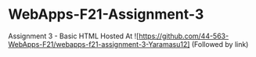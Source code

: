 # WebApps-F21-Assignment-3
Assignment 3 - Basic HTML
Hosted At ![https://github.com/44-563-WebApps-F21/webapps-f21-assignment-3-Yaramasu12]  (Followed by link)
